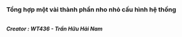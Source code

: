 ### Tổng hợp một vài thành phần nho nhỏ cấu hình hệ thống

<br/><b><i> Creator : WT436 - Trần Hữu Hải Nam </i></b>